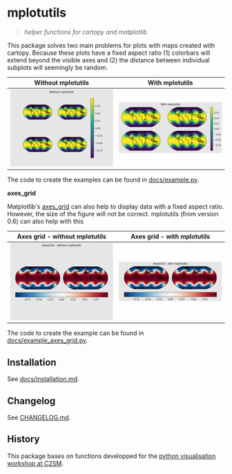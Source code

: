 # mplotutils

> *helper functions for cartopy and matplotlib*

This package solves two main problems for plots with maps created with cartopy. Because these plots have a fixed aspect ratio (1) colorbars will extend beyond the visible axes and (2) the distance between individual subplots will seemingly be random.

Without mplotutils         |  With mplotutils
:-------------------------:|:-------------------------:
<img src="docs/example_no_mpu.png" alt="Without mplotutils" width="250"/> | <img src="docs/example_mpu.png" alt="With mplotutils" width="250"/>

The code to create the examples can be found in [docs/example.py](docs/example.py).


**axes_grid**

Matplotlib's [axes_grid](https://matplotlib.org/stable/users/explain/toolkits/axes_grid.html) can also help to display data with a fixed aspect ratio. However, the size of the figure will not be correct. mplotutils (from version 0.6) can also help with this

| Axes grid - without mplotutils     | Axes grid - with mplotutils |
| :--------------------------------: | :-------------------------: |
| <img src="docs/example_axes_grid_no_mpu.png" alt="Without mplotutils" width="250"/> | <img src="docs/example_axes_grid_mpu.png" alt="With mplotutils" width="250"/> |

The code to create the example can be found in [docs/example_axes_grid.py](docs/example_axes_grid.py).



## Installation

See [docs/installation.md](docs/installation.md).

## Changelog

See [CHANGELOG.md](CHANGELOG.md).

## History

This package bases on functions developped for the [python visualisation workshop at C2SM](https://github.com/C2SM/pyvis/).
